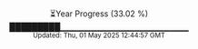 <p align="center">
⏳Year Progress (33.02 %) <br>
█████████▁▁▁▁▁▁▁▁▁▁▁▁▁▁▁▁▁▁▁▁▁ <br>
<sub>Updated: Thu, 01 May 2025 12:44:57 GMT</sub>
</p>

